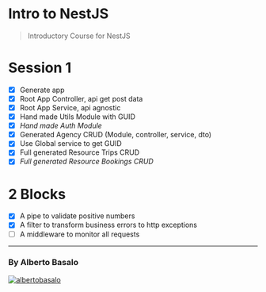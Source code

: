 # Intro to NestJS

> Introductory Course for NestJS

# Session 1

- [x] Generate app
- [x] Root App Controller, api get post data
- [x] Root App Service, api agnostic
- [x] Hand made Utils Module with GUID
- [x] _Hand made Auth Module_
- [x] Generated Agency CRUD (Module, controller, service, dto)
- [x] Use Global service to get GUID
- [x] Full generated Resource Trips CRUD
- [x] _Full generated Resource Bookings CRUD_

# 2 Blocks

- [x] A pipe to validate positive numbers
- [x] A filter to transform business errors to http exceptions
- [ ] A middleware to monitor all requests

---

<footer>
  <h3>By Alberto Basalo</h3>
  <p >
   <a href="https://twitter.com/albertobasalo" target="blank"><img src="https://img.shields.io/twitter/follow/albertobasalo?logo=twitter&style=for-the-badge" alt="albertobasalo" /></a>
</footer>
